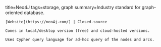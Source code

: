 title=Neo4J
tags=storage, graph
summary=Industry standard for graph-oriented database.
~~~~~~
[Website](https://neo4j.com/) | Closed-source

Comes in local/desktop version (free) and cloud-hosted versions.

Uses Cypher query language for ad-hoc query of the nodes and arcs.
